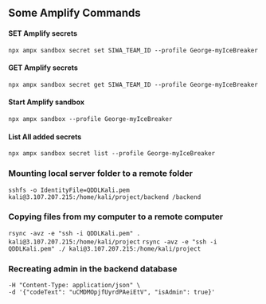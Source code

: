 ## Some Amplify Commands
#### SET Amplify secrets
```npx ampx sandbox secret set SIWA_TEAM_ID --profile George-myIceBreaker```

#### GET Amplify secrets
```npx ampx sandbox secret get SIWA_TEAM_ID --profile George-myIceBreaker```

#### Start Amplify sandbox
```npx ampx sandbox --profile George-myIceBreaker```

#### List All added secrets
```npx ampx sandbox secret list --profile George-myIceBreaker```

### Mounting local server folder to a remote folder
```sshfs -o IdentityFile=QDDLKali.pem kali@3.107.207.215:/home/kali/project/backend /backend```

### Copying files from my computer to a remote computer
```rsync -avz -e "ssh -i QDDLKali.pem" . kali@3.107.207.215:/home/kali/project```
```rsync -avz -e "ssh -i QDDLKali.pem" ./ kali@3.107.207.215:/home/kali/project```

### Recreating admin in the backend database
```curl -X POST http://127.0.0.1:3000/api/codes \
-H "Content-Type: application/json" \
-d '{"codeText": "uCMDMOpjfUyrdPAeiEtV", "isAdmin": true}'
```
